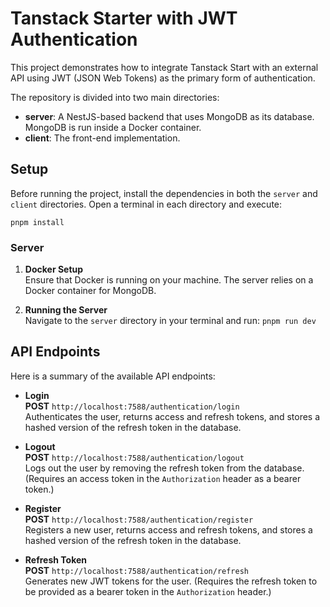 # Tanstack Starter with JWT Authentication

This project demonstrates how to integrate Tanstack Start with an external API using JWT (JSON Web Tokens) as the primary form of authentication.

The repository is divided into two main directories:

-   **server**: A NestJS-based backend that uses MongoDB as its database. MongoDB is run inside a Docker container.
-   **client**: The front-end implementation.

## Setup

Before running the project, install the dependencies in both the `server` and `client` directories. Open a terminal in each directory and execute:

`pnpm install`

### Server

1. **Docker Setup**  
   Ensure that Docker is running on your machine. The server relies on a Docker container for MongoDB.

2. **Running the Server**  
   Navigate to the `server` directory in your terminal and run: `pnpm run dev`

## API Endpoints

Here is a summary of the available API endpoints:

-   **Login**  
    **POST** `http://localhost:7588/authentication/login`  
    Authenticates the user, returns access and refresh tokens, and stores a hashed version of the refresh token in the database.

-   **Logout**  
    **POST** `http://localhost:7588/authentication/logout`  
    Logs out the user by removing the refresh token from the database. (Requires an access token in the `Authorization` header as a bearer token.)

-   **Register**  
    **POST** `http://localhost:7588/authentication/register`  
    Registers a new user, returns access and refresh tokens, and stores a hashed version of the refresh token in the database.

-   **Refresh Token**  
    **POST** `http://localhost:7588/authentication/refresh`  
    Generates new JWT tokens for the user. (Requires the refresh token to be provided as a bearer token in the `Authorization` header.)
